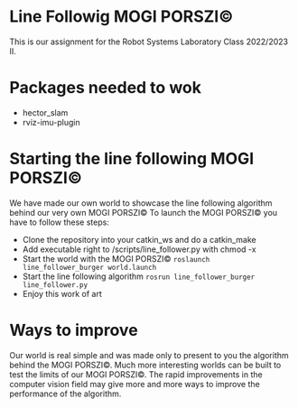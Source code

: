 # Line Followig MOGI PORSZI&copy;
This is our assignment for the Robot Systems Laboratory Class 2022/2023 II.

# Packages needed to wok

 - hector_slam
 - rviz-imu-plugin
#  Starting the line following MOGI PORSZI&copy; 
We have made our own world to showcase the line following algorithm behind our very own MOGI PORSZI&copy;
To launch the MOGI PORSZI&copy; you have to follow these steps:
 - Clone the repository into your catkin_ws and do a catkin_make
 - Add executable right to /scripts/line_follower.py with chmod -x
 - Start the world with the MOGI PORSZI&copy; `roslaunch line_follower_burger world.launch` 
 - Start the line following algorithm `rosrun line_follower_burger line_follower.py`
 - Enjoy this work of art
# Ways to improve
Our world is real simple and was made only to present to you the algorithm behind the MOGI PORSZI&copy;.
Much more interesting worlds can be built to test the limits of our MOGI PORSZI&copy;.
The rapid improvements in the computer vision field may give more and more ways to improve the performance of the algorithm. 
